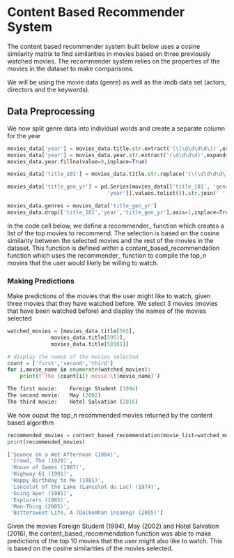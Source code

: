 # Content Based Recommender System

The content based recommender system built below uses a cosine similarity matrix to find similarities in movies based on three previously watched movies. The recommender system relies on the properties of the movies in the dataset to make comparisons. 

We will be using the movie data (genre) as well as the imdb data set (actors, directors and the keywords).

## Data Preprocessing

We now split genre data into individual words and create a separate column for the year

```python
movies_data['year'] = movies_data.title.str.extract('(\(\d\d\d\d\))',expand=False)
movies_data['year'] = movies_data.year.str.extract('(\d\d\d\d)',expand=False)
movies_data.year.fillna(value=0,inplace=True)

movies_data['title_101'] = movies_data.title.str.replace('(\(\d\d\d\d\))', '')

movies_data['title_gen_yr'] = pd.Series(movies_data[['title_101', 'genres',
                                'year']].values.tolist()).str.join(' ')

movies_data.genres = movies_data['title_gen_yr']
movies_data.drop(['title_101','year','title_gen_yr'],axis=1,inplace=True)
```

In the code cell below, we define a recommender_ function which creates a list of the top movies to recommend. The selection is based on the cosine similarity between the selected movies and the rest of the movies in the dataset. This function is defined within a content_based_recommendation function which uses the recommender_ function to compile the top_n movies that the user would likely be willing to watch.

### Making Predictions

Make predictions of the movies that the user might like to watch, given three movies that they have watched before. We select 3 movies (movies that have been watched before) and display the names of the movies selected

```python
watched_movies = [movies_data.title[565],
              movies_data.title[5951],
              movies_data.title[50101]]

# display the names of the movies selected
count = ['first','second','third']
for i,movie_name in enumerate(watched_movies):
    print(f'The {count[i]} movie:\t{movie_name}')
```

```python
The first movie:	Foreign Student (1994)
The second movie:	May (2002)
The third movie:	Hotel Salvation (2016)
```

We now ouput the top_n recommended movies returned by the content based algorithm

```python
recommended_movies = content_based_recommendation(movie_list=watched_movies,top_n=10)
print(recommended_movies)
```

```python
['Seance on a Wet Afternoon (1964)',
 'Crowd, The (1928)',
 'House of Games (1987)',
 'Highway 61 (1991)',
 'Happy Birthday to Me (1981)',
 'Lancelot of the Lake (Lancelot du Lac) (1974)',
 'Going Ape! (1981)',
 'Explorers (1985)',
 'Man-Thing (2005)',
 'Bittersweet Life, A (Dalkomhan insaeng) (2005)']
```

Given the movies Foreign Student (1994), May (2002) and Hotel Salvation (2016), the content_based_recommendation function was able to make predictions of the top 10 movies that the user might also like to watch. This is based on the cosine similarities of the movies selected.
